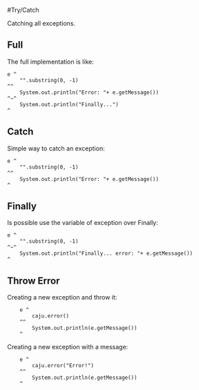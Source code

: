 #Try/Catch

Catching all exceptions.

## Full

The full implementation is like:

```
e ^
    "".substring(0, -1)
^^
    System.out.println("Error: "+ e.getMessage())
^~^
    System.out.println("Finally...")
^
```


## Catch

Simple way to catch an exception:

```
e ^
    "".substring(0, -1)
^^
    System.out.println("Error: "+ e.getMessage())
^
```

## Finally

Is possible use the variable of exception over Finally:

```
e ^
    "".substring(0, -1)
^~^
    System.out.println("Finally... error: "+ e.getMessage())
^
```

## Throw Error

Creating a new exception and throw it:

```
    e ^
        caju.error()
    ^^
        System.out.println(e.getMessage())
    ^
```

Creating a new exception with a message:

```
    e ^
        caju.error("Error!")
    ^^
        System.out.println(e.getMessage())
    ^
```